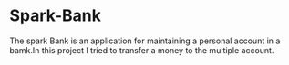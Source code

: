 <h1 style="font-weight:bold">Spark-Bank</h1>

The spark Bank is an application for maintaining a personal account in a bamk.In this project I tried to transfer a money to the multiple account.
